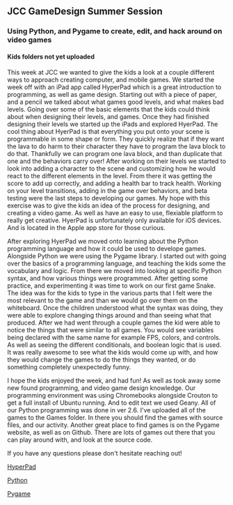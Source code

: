 ## JCC GameDesign Summer Session
### Using Python, and Pygame to create, edit, and hack around on video games

#### Kids folders not yet uploaded

This week at JCC we wanted to give the kids a look at a couple different ways to approach creating computer, and mobile games. We started the week off with an iPad app called HyperPad which is a great introduction to programming, as well as game design. Starting out with a piece of paper, and a pencil we talked about what games good levels, and what makes bad levels. Going over some of the basic elements that the kids could think about when designing their levels, and games. Once they had finished designing their levels we started up the iPads and explored HyerPad. The cool thing about HyerPad is that everything you put onto your scene is programmable in some shape or form. They quickly realize that if they want the lava to do harm to their character they have to program the lava block to do that. Thankfully we can program one lava block, and than duplicate that one and the behaviors carry over! After working on their levels we started to look into adding a character to the scene and customizing how he would react to the different elements in the level. From there it was getting the score to add up correctly, and adding a health bar to track health. Working on your level transitions, adding in the game over behaviors, and beta testing were the last steps to developing our games. My hope with this exercise was to give the kids an idea of the process for designing, and creating a video game. As well as have an easy to use, flexiable platform to really get creative. HyerPad is unfortunately only available for iOS devices. And is located in the Apple app store for those curious.

After exploring HyerPad we moved onto learning about the Python programming language and how it could be used to develope games. Alongside Python we were using the Pygame library. I started out with going over the basics of a programming language, and teaching the kids some the vocabulary and logic. From there we moved into looking at specific Python syntax, and how various things were programmed. After getting some practice, and experimenting it was time to work on our first game Snake. The idea was for the kids to type in the various parts that I felt were the most relevant to the game and than we would go over them on the whiteboard. Once the children understood what the syntax was doing, they were able to explore changing things around and than seeing what that produced. After we had went through a couple games the kid were able to notice the things that were similar to all games. You would see variables being declared with the same name for example FPS, colors, and controls. As well as seeing the different conditionals, and boolean logic that is used. It was really awesome to see what the kids would come up with, and how they would change the games to do the things they wanted, or do something completely unexpectedly funny.

I hope the kids enjoyed the week, and had fun! As well as took away some new found programming, and video game design knowledge. Our programming environment was using Chromebooks alongside Crouton to get a full install of Ubuntu running. And to edit text we used Geany. All of our Python programming was done in ver 2.6. I've uploaded all of the games to the Games folder. In there you should find the games with source files, and our activity. Another great place to find games is on the Pygame website, as well as on Github. There are lots of games out there that you can play around with, and look at the source code. 

If you have any questions please don't hesitate reaching out! 


[HyperPad](https://itunes.apple.com/us/app/hyperpad-create-interactive-games-apps-prototypes/id886106438?mt=8)

[Python](https://www.python.org/)

[Pygame](http://www.pygame.org/)
